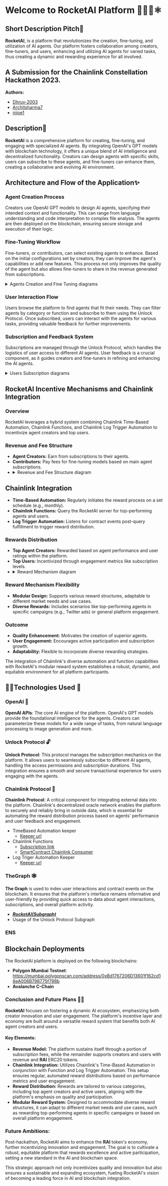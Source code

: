 # Welcome to RocketAI Platform 🚀🧑‍🚀⚛



## Short Description Pitch🎤
**RocketAI**, is a platform that revolutionizes the creation, fine-tuning, and utilization of AI agents. Our platform fosters collaboration among creators, fine-tuners, and users, enhancing and utilizing AI agents for varied tasks, thus creating a dynamic and rewarding experience for all involved.

## A Submission for the Chainlink Constellation Hackathon 2023. 

**Authors:**

- [Dhruv-2003](https://github.com/Dhruv-2003)
- [Architsharma7](https://github.com/Architsharma7)
- [nijoe1](https://github.com/nijoe1)

## Description📜
**RocketAI** is a comprehensive platform for creating, fine-tuning, and engaging with specialized AI agents. By integrating OpenAI's GPT models with blockchain technology, it offers a unique blend of AI intelligence and decentralized functionality. Creators can design agents with specific skills, users can subscribe to these agents, and fine-tuners can enhance them, creating a collaborative and evolving AI environment.

## Architecture and Flow of the Application✨

### Agent Creation Process
Creators use OpenAI GPT models to design AI agents, specifying their intended context and functionality. This can range from language understanding and code interpretation to complex file analysis. The agents are then deployed on the blockchain, ensuring secure storage and execution of their logic.


### Fine-Tuning Workflow
Fine-tuners, or contributors, can select existing agents to enhance. Based on the initial configurations set by creators, they can improve the agent's capabilities or add new features. This process not only improves the quality of the agent but also allows fine-tuners to share in the revenue generated from subscriptions.

<details>
  <summary>Agents Creation and Fine Tuning diagrams</summary>
  <img src="./app/public/AgentCreationFlow.png" name="image-name">
</details>

### User Interaction Flow
Users browse the platform to find agents that fit their needs. They can filter agents by category or function and subscribe to them using the Unlock Protocol. Once subscribed, users can interact with the agents for various tasks, providing valuable feedback for further improvements.

### Subscription and Feedback System
Subscriptions are managed through the Unlock Protocol, which handles the logistics of user access to different AI agents. User feedback is a crucial component, as it guides creators and fine-tuners in refining and enhancing the AI agents.

<details>
  <summary>Users Subscription diagrams</summary>
  <img src="./app/public/SubscribtionsFlow.png" name="image-name">

</details>

## RocketAI Incentive Mechanisms and Chainlink Integration

### Overview
RocketAI leverages a hybrid system combining Chainlink Time-Based Automation, Chainlink Functions, and Chainlink Log Trigger Automation to incentivize agent creators and top users.

### Revenue and Fee Structure
- **Agent Creators:** Earn from subscriptions to their agents.
- **Contributors:** Pay fees for fine-tuning models based on main agent subscriptions.
- <details>
  <summary>Revenue and Fee Structure diagram</summary>
  <img src="./app/public/IncomeFlow.png" name="image-name">
</details>


## Chainlink Integration
- **Time-Based Automation:** Regularly initiates the reward process on a set schedule (e.g., monthly).
- **Chainlink Functions:** Query the RocketAI server for top-performing agents and users.
- **Log Trigger Automation:** Listens for contract events post-query fulfillment to trigger reward distribution.

### Rewards Distribution
- **Top Agent Creators:** Rewarded based on agent performance and user ratings within the platform.
- **Top Users:** Incentivized through engagement metrics like subscription levels.
- <details>
  <summary>Reward Mechanism diagram</summary>
  <img src="./app/public/RewardingSystem.png" name="image-name">
</details>

### Reward Mechanism Flexibility
- **Modular Design:** Supports various reward structures, adaptable to different market needs and use cases.
- **Diverse Rewards:** Includes scenarios like top-performing agents in specific campaigns (e.g., Twitter ads) or general platform engagement.

### Outcome
- **Quality Enhancement:** Motivates the creation of superior agents.
- **User Engagement:** Encourages active participation and subscription growth.
- **Adaptability:** Flexible to incorporate diverse rewarding strategies.

The integration of Chainlink's diverse automation and function capabilities with RocketAI's modular reward system establishes a robust, dynamic, and equitable environment for all platform participants.

## 🧑‍💻Technologies Used 🤖

### OpenAI 🔮
**OpenAI APIs**: The core AI engine of the platform. OpenAI's GPT models provide the foundational intelligence for the agents. Creators can parameterize these models for a wide range of tasks, from natural language processing to image generation and more.

### Unlock Protocol 🔓
**Unlock Protocol**: This protocol manages the subscription mechanics on the platform. It allows users to seamlessly subscribe to different AI agents, handling the access permissions and subscription durations. This integration ensures a smooth and secure transactional experience for users engaging with the agents.

### Chainlink Protocol 💎
**Chainlink Protocol**: A critical component for integrating external data into the platform. Chainlink's decentralized oracle network enables the platform to securely and reliably bring in outside data, which is essential for automating the reward distribution process based on agents' performance and user feedback and engagement.

- TimeBased Automation keeper
    - [Keeper url]()
- Chainlink Functions
  - [Subscription link]()
  - [SmartContract Chainlink Consumer]()
- Log Triger Automation Keeper
    - [Keeper url]()

### TheGraph 🕸️
**The Graph** is used to index user interactions and contract events on the blockchain. It ensures that the platform's interface remains informative and user-friendly by providing quick access to data about agent interactions, subscriptions, and overall platform activity.
 - [***RocketAI(Subgraph)***](./subgraph/src/) 
 - Usage of the Unlock Protocol Subgraph

### ENS 

## Blockchain Deployments
The RocketAI platform is deployed on the following blockchains:
- **Polygon Mumbai Testnet**: https://mumbai.polygonscan.com/address/0xBd1767206D13601f162cd18eA006B798775f798b
- **Avalanche C-Chain**

### Conclusion and Future Plans 🚀🌐

**RocketAI** focuses on fostering a dynamic AI ecosystem, emphasizing both creator innovation and user engagement. The platform's incentive layer and economy are built around a versatile reward system that benefits both AI agent creators and users.

#### Key Elements:
- **Revenue Model:** The platform sustains itself through a portion of subscription fees, while the remainder supports creators and users with revenue and **RAI** ERC20 tokens.
- **Chainlink Integration:** Utilizes Chainlink's Time-Based Automation in conjunction with Function and Log Trigger Automation. This setup ensures regular, automated reward distributions based on performance metrics and user engagement.
- **Reward Distribution:** Rewards are tailored to various categories, including top agent creators and active users, aligning with the platform's emphasis on quality and participation.
- **Modular Reward System:** Designed to accommodate diverse reward structures, it can adapt to different market needs and use cases, such as rewarding top-performing agents in specific campaigns or based on overall platform engagement.

### Future Ambitions:
Post-hackathon, RocketAI aims to enhance the **RAI** token's economy, further incentivizing innovation and engagement. The goal is to cultivate a robust, equitable platform that rewards excellence and active participation, setting a new standard in the AI and blockchain space. 

This strategic approach not only incentivizes quality and innovation but also ensures a sustainable and expanding ecosystem, fueling RocketAI's vision of becoming a leading force in AI and blockchain integration.

